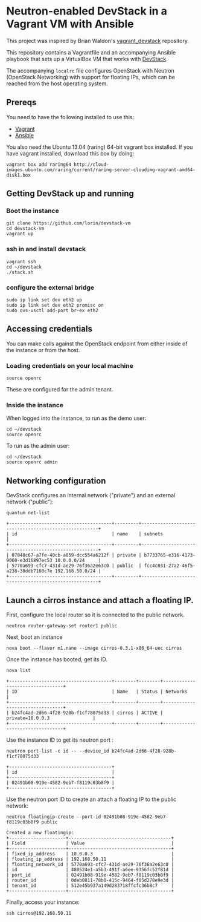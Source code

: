 # Neutron-enabled DevStack in a Vagrant VM with Ansible

This project was inspired by Brian Waldon's [vagrant_devstack][1] repository.

This repository contains a Vagrantfile and an accompanying Ansible playbook
that sets up a VirtualBox VM that works with [DevStack][4].

The accompanying `localrc` file configures OpenStack with Neutron (OpenStack
Networking) with support for floating IPs, which can be reached from the host
operating system.

## Prereqs

You need to have the following installed to use this:

 * [Vagrant][2]
 * [Ansible][3]


[1]: https://github.com/bcwaldon/vagrant_devstack
[2]: http://vagrantup.com
[3]: http://ansibleworks.com
[4]: http://devstack.org

You also need the Ubuntu 13.04 (raring) 64-bit vagrant box installed. If you
have vagrant installed, download this box by doing:

    vagrant box add raring64 http://cloud-images.ubuntu.com/raring/current/raring-server-cloudimg-vagrant-amd64-disk1.box

## Getting DevStack up and running

### Boot the instance

    git clone https://github.com/lorin/devstack-vm
    cd devstack-vm
    vagrant up

### ssh in and install devstack

    vagrant ssh
    cd ~/devstack
    ./stack.sh

### configure the external bridge

    sudo ip link set dev eth2 up
    sudo ip link set dev eth2 promisc on
    sudo ovs-vsctl add-port br-ex eth2

## Accessing credentials

You can make calls against the OpenStack endpoint from either inside of the
instance or from the host.


### Loading credentials on your local machine

    source openrc

These are configured for the admin tenant.

### Inside the instance

When logged into the instance, to run as the demo user:

    cd ~/devstack
    source openrc

To run as the admin user:

    cd ~/devstack
    source openrc admin


## Networking configuration

DevStack configures an internal network ("private") and an external network ("public"):


    quantum net-list

    +--------------------------------------+---------+------------------------------------------------------+
    | id                                   | name    | subnets                                              |
    +--------------------------------------+---------+------------------------------------------------------+
    | 07048c67-a7fe-40cb-a059-dcc554a6212f | private | b7733765-e316-4173-9060-e3d16897ec53 10.0.0.0/24     |
    | 5770a693-cfc7-431d-ae29-76f36a2e63c0 | public  | fcc4c031-27a2-46f5-a238-38ddb7160c7e 192.168.50.0/24 |
    +--------------------------------------+---------+------------------------------------------------------+


## Launch a cirros instance and attach a floating IP.

First, configure the local router so it is connected to the public network.

    neutron router-gateway-set router1 public


Next, boot an instance

    nova boot --flavor m1.nano --image cirros-0.3.1-x86_64-uec cirros

Once the instance has booted, get its ID.

    nova list

    +--------------------------------------+--------+--------+---------------------------------+
    | ID                                   | Name   | Status | Networks                        |
    +--------------------------------------+--------+--------+---------------------------------+
    | b24fc4ad-2d66-4f28-928b-f1cf78075d33 | cirros | ACTIVE | private=10.0.0.3                |
    +--------------------------------------+--------+--------+---------------------------------+

Use the instance ID to get its neutron port :

    neutron port-list -c id -- --device_id b24fc4ad-2d66-4f28-928b-f1cf78075d33

    +--------------------------------------+
    | id                                   |
    +--------------------------------------+
    | 02491b08-919e-4582-9eb7-f8119c03b8f9 |
    +--------------------------------------+


Use the neutron port ID to create an attach a floating IP to the public network:

    neutron floatingip-create --port-id 02491b08-919e-4582-9eb7-f8119c03b8f9 public

    Created a new floatingip:
    +---------------------+--------------------------------------+
    | Field               | Value                                |
    +---------------------+--------------------------------------+
    | fixed_ip_address    | 10.0.0.3                             |
    | floating_ip_address | 192.168.50.11                        |
    | floating_network_id | 5770a693-cfc7-431d-ae29-76f36a2e63c0 |
    | id                  | 480524e1-a5b3-491f-a6ee-9356fc52f81d |
    | port_id             | 02491b08-919e-4582-9eb7-f8119c03b8f9 |
    | router_id           | 0deb0811-78b0-415c-9464-f05d278e9e3d |
    | tenant_id           | 512e45b937a149d283718ffcfc36b8c7     |
    +---------------------+--------------------------------------+

Finally, access your instance:

    ssh cirros@192.168.50.11


